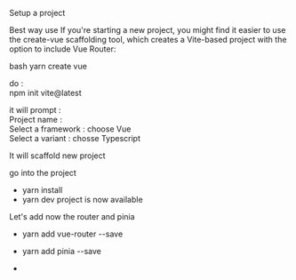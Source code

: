 Setup a project


Best way use 
If you're starting a new project, you might find it easier to use the create-vue scaffolding tool, which creates a Vite-based project with the option to include Vue Router:

bash
yarn create vue



do  :  
 npm init vite@latest

it will prompt :  
 Project name : <add your name>  
 Select a framework : choose Vue  
 Select a variant : chosse Typescript  

It will scaffold new project


go into the project  
 - yarn install
 - yarn dev
project is now available

Let's add now the router and pinia
 - yarn add vue-router --save
 - yarn add pinia --save

 - 
